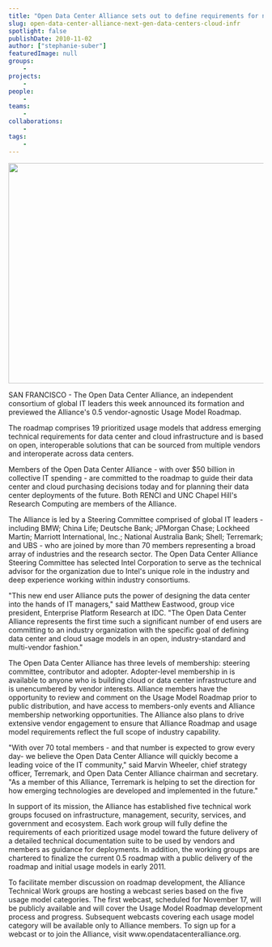 ```yaml
---
title: "Open Data Center Alliance sets out to define requirements for next generation data centers and cloud infrastructure"
slug: open-data-center-alliance-next-gen-data-centers-cloud-infr
spotlight: false
publishDate: 2010-11-02
author: ["stephanie-suber"]
featuredImage: null
groups:
    - 
projects:
    - 
people:
    - 
teams: 
    - 
collaborations:
    - 
tags:
    - 
---
```

<p><a href="https://www.renci.org/wp-content/uploads/2010/11/ODCA_logo.jpg"><img class="alignnone size-full wp-image-6467" title="ODCA_logo" src="https://www.renci.org/wp-content/uploads/2010/11/ODCA_logo.jpg" alt="" width="630" height="435" /></a></p>

<p>SAN FRANCISCO - The Open Data Center Alliance, an independent consortium of global IT leaders this week announced its formation and previewed the Alliance's 0.5 vendor-agnostic Usage Model Roadmap.</p>

<p>The roadmap comprises 19 prioritized usage models that address emerging technical requirements for data center and cloud infrastructure and is based on open, interoperable solutions that can be sourced from multiple vendors and interoperate across data centers.</p>

<p>Members of the Open Data Center Alliance - with over $50 billion in collective IT spending - are committed to the roadmap to guide their data center and cloud purchasing decisions today and for planning their data center deployments of the future.  Both RENCI and UNC Chapel Hill's Research Computing are members of the Alliance.</p>

<p>The Alliance is led by a Steering Committee comprised of global IT leaders -including BMW; China Life; Deutsche Bank; JPMorgan Chase; Lockheed Martin; Marriott International, Inc.; National Australia Bank; Shell; Terremark; and UBS - who are joined by more than 70 members representing a broad array of industries and the research sector. The Open Data Center Alliance Steering Committee has selected Intel Corporation to serve as the technical advisor for the organization due to Intel's unique role in the industry and deep experience working within industry consortiums.</p>

<p>"This new end user Alliance puts the power of designing the data center into the hands of IT managers," said Matthew Eastwood, group vice president, Enterprise Platform Research at IDC. "The Open Data Center Alliance represents the first time such a significant number of end users are committing to an industry organization with the specific goal of defining data center and cloud usage models in an open, industry-standard and multi-vendor fashion."</p>

<p>The Open Data Center Alliance has three levels of membership: steering committee, contributor and adopter. Adopter-level membership in is available to anyone who is building cloud or data center infrastructure and is unencumbered by vendor interests. Alliance members have the opportunity to review and comment on the Usage Model Roadmap prior to public distribution, and have access to members-only events and Alliance membership networking opportunities. The Alliance also plans to drive extensive vendor engagement to ensure that Alliance Roadmap and usage model requirements reflect the full scope of industry capability.</p>

<p>"With over 70 total members - and that number is expected to grow every day- we believe the Open Data Center Alliance will quickly become a leading voice of the IT community," said Marvin Wheeler, chief strategy officer, Terremark, and Open Data Center Alliance chairman and secretary. "As a member of this Alliance, Terremark is helping to set the direction for how emerging technologies are developed and implemented in the future."</p>

<p>In support of its mission, the Alliance has established five technical work groups focused on infrastructure, management, security, services, and government and ecosystem. Each work group will fully define the requirements of each prioritized usage model toward the future delivery of a detailed technical documentation suite to be used by vendors and members as guidance for deployments. In addition, the working groups are chartered to finalize the current 0.5 roadmap with a public delivery of the roadmap and initial usage models in early 2011.</p>

<p>To facilitate member discussion on roadmap development, the Alliance Technical Work groups are hosting a webcast series based on the five usage model categories. The first webcast, scheduled for November 17, will be publicly available and will cover the Usage Model Roadmap development process and progress. Subsequent webcasts covering each usage model category will be available only to Alliance members. To sign up for a webcast or to join the Alliance, visit www.opendatacenteralliance.org.</p>
